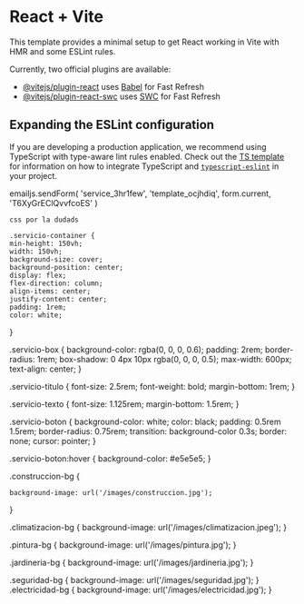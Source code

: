 # React + Vite

This template provides a minimal setup to get React working in Vite with HMR and some ESLint rules.

Currently, two official plugins are available:

- [@vitejs/plugin-react](https://github.com/vitejs/vite-plugin-react/blob/main/packages/plugin-react) uses [Babel](https://babeljs.io/) for Fast Refresh
- [@vitejs/plugin-react-swc](https://github.com/vitejs/vite-plugin-react/blob/main/packages/plugin-react-swc) uses [SWC](https://swc.rs/) for Fast Refresh

## Expanding the ESLint configuration

If you are developing a production application, we recommend using TypeScript with type-aware lint rules enabled. Check out the [TS template](https://github.com/vitejs/vite/tree/main/packages/create-vite/template-react-ts) for information on how to integrate TypeScript and [`typescript-eslint`](https://typescript-eslint.io) in your project.


 emailjs.sendForm(
      'service_3hr1few',
      'template_ocjhdiq',
      form.current,
      'T6XyGrEClQvvfcoES'
    )



    css por la dudads

    .servicio-container {
    min-height: 150vh;
    width: 150vh;
    background-size: cover;
    background-position: center;
    display: flex;
    flex-direction: column;
    align-items: center;
    justify-content: center;
    padding: 1rem;
    color: white;
  }
  
  .servicio-box {
    background-color: rgba(0, 0, 0, 0.6);
    padding: 2rem;
    border-radius: 1rem;
    box-shadow: 0 4px 10px rgba(0, 0, 0, 0.5);
    max-width: 600px;
    text-align: center;
  }
  
  .servicio-titulo {
    font-size: 2.5rem;
    font-weight: bold;
    margin-bottom: 1rem;
  }
  
  .servicio-texto {
    font-size: 1.125rem;
    margin-bottom: 1.5rem;
  }
  
  .servicio-boton {
    background-color: white;
    color: black;
    padding: 0.5rem 1.5rem;
    border-radius: 0.75rem;
    transition: background-color 0.3s;
    border: none;
    cursor: pointer;
  }
  
  .servicio-boton:hover {
    background-color: #e5e5e5;
  }

   .construccion-bg {
    
    background-image: url('/images/construccion.jpg');
  }

  
  .climatizacion-bg {
    background-image: url('/images/climatizacion.jpeg');
  }

  .pintura-bg {
  background-image: url('/images/pintura.jpg');
}

.jardineria-bg {
  background-image: url('/images/jardineria.jpg');
}

.seguridad-bg {
  background-image: url('/images/seguridad.jpg');
}
  .electricidad-bg {
  background-image: url('/images/electricidad.jpg');
}